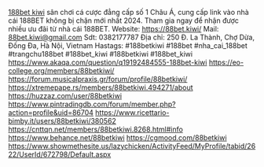 <a href="https://88bet.kiwi/">188bet kiwi</a> sân chơi cá cược đẳng cấp số 1 Châu Á, cung cấp link vào nhà cái 188BET không bị chặn mới nhất 2024. Tham gia ngay để nhận được nhiều ưu đãi từ nhà cái 188BET.
Website: <a href="https://88bet.kiwi/">https://88bet.kiwi/</a> 
Mail: 88bet.kiwi@gmail.com
Sdt: 0382177787
Địa chỉ: 250 Đ. La Thành, Chợ Dừa, Đống Đa, Hà Nội, Vietnam
Hastags: #188betkiwi #188bet #nha_cai_188bet #trangchu188bet #188bet_kiwi #188betkiwi #188bet_kiwi
<a href="https://www.akaqa.com/question/q19192484555-188bet-kiwi">https://www.akaqa.com/question/q19192484555-188bet-kiwi</a>
<a href="https://eo-college.org/members/88betkiwi/">https://eo-college.org/members/88betkiwi/</a>
<a href="https://forum.musicalpraxis.gr/forum/profile/88betkiwi/">https://forum.musicalpraxis.gr/forum/profile/88betkiwi/</a>
<a href="https://xtremepape.rs/members/88betkiwi.494271/about">https://xtremepape.rs/members/88betkiwi.494271/about</a>
<a href="https://huzzaz.com/user/88betkiwi">https://huzzaz.com/user/88betkiwi</a>
<a href="https://www.pintradingdb.com/forum/member.php?action=profile&uid=86704">https://www.pintradingdb.com/forum/member.php?action=profile&uid=86704</a>
<a href="https://www.ricettario-bimby.it/users/88betkiwi/380562">https://www.ricettario-bimby.it/users/88betkiwi/380562</a>
<a href="https://cnttqn.net/members/88betkiwi.8268.html#info">https://cnttqn.net/members/88betkiwi.8268.html#info</a>
<a href="https://www.behance.net/88betkiwi">https://www.behance.net/88betkiwi</a>
<a href="https://cgmood.com/88betkiwi">https://cgmood.com/88betkiwi</a>
<a href="https://www.showmethesite.us/lazychicken/ActivityFeed/MyProfile/tabid/2622/UserId/672798/Default.aspx">https://www.showmethesite.us/lazychicken/ActivityFeed/MyProfile/tabid/2622/UserId/672798/Default.aspx</a>
